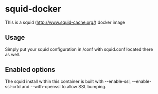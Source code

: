 # squid-docker
This is a squid (http://www.squid-cache.org/) docker image

## Usage

Simply put your squid configuration in /conf with squid.conf located there as well.

## Enabled options

The squid install within this container is built with --enable-ssl, --enable-ssl-crtd and --with-openssl to allow
SSL bumping.

